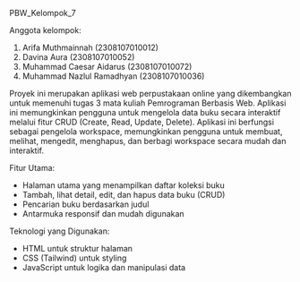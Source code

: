 PBW_Kelompok_7

Anggota kelompok:
  1. Arifa Muthmainnah         (2308107010012)
  2. Davina Aura               (2308107010052)
  3. Muhammad Caesar Aidarus   (2308107010072)
  4. Muhammad Nazlul Ramadhyan (2308107010036)

Proyek ini merupakan aplikasi web perpustakaan online yang dikembangkan untuk memenuhi tugas 3 mata kuliah Pemrograman Berbasis Web. Aplikasi ini memungkinkan pengguna untuk mengelola data buku secara interaktif melalui fitur CRUD (Create, Read, Update, Delete). Aplikasi ini berfungsi sebagai pengelola workspace, memungkinkan pengguna untuk membuat, melihat, mengedit, menghapus, dan berbagi workspace secara mudah dan interaktif.

Fitur Utama:
- Halaman utama yang menampilkan daftar koleksi buku
- Tambah, lihat detail, edit, dan hapus data buku (CRUD)
- Pencarian buku berdasarkan judul
- Antarmuka responsif dan mudah digunakan

Teknologi yang Digunakan:
- HTML untuk struktur halaman
- CSS (Tailwind) untuk styling
- JavaScript untuk logika dan manipulasi data
